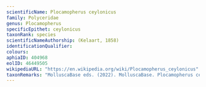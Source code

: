 ```yaml
---
scientificName: Plocamopherus ceylonicus
family: Polyceridae
genus: Plocamopherus
specificEpithet: ceylonicus
taxonRank: species
scientificNameAuthorship: (Kelaart, 1858)
identificationQualifier: 
colours:
aphiaID: 404968
eolID: 46449505
wikipediaURL: "https://en.wikipedia.org/wiki/Plocamopherus_ceylonicus"
taxonRemarks: "MolluscaBase eds. (2022). MolluscaBase. Plocamopherus ceylonicus (Kelaart, 1858). Accessed through: World Register of Marine Species at: https://www.marinespecies.org/aphia.php?p=taxdetails&id=404968 on 2022-02-24"
---
```

